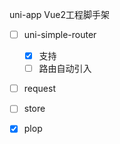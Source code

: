 uni-app Vue2工程脚手架

- [ ] uni-simple-router

  - [X] 支持
  - [ ] 路由自动引入
- [ ] request
- [ ] store
- [X] plop
